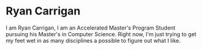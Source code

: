 # Ryan Carrigan

I am Ryan Carrigan, I am an Accelerated Master's Program Student pursuing his Master's in Computer Science. Right now, I'm just trying to get my feet wet in as many disciplines a possible to figure out what I like.
